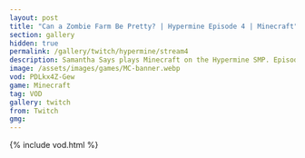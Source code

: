 ```yaml
---
layout: post
title: "Can a Zombie Farm Be Pretty? | Hypermine Episode 4 | Minecraft"
section: gallery
hidden: true
permalink: /gallery/twitch/hypermine/stream4
description: Samantha Says plays Minecraft on the Hypermine SMP. Episode 4.
image: /assets/images/games/MC-banner.webp
vod: PDLkx4Z-Gew
game: Minecraft
tag: VOD
gallery: twitch
from: Twitch
gmg:
---
```

{% include vod.html %}